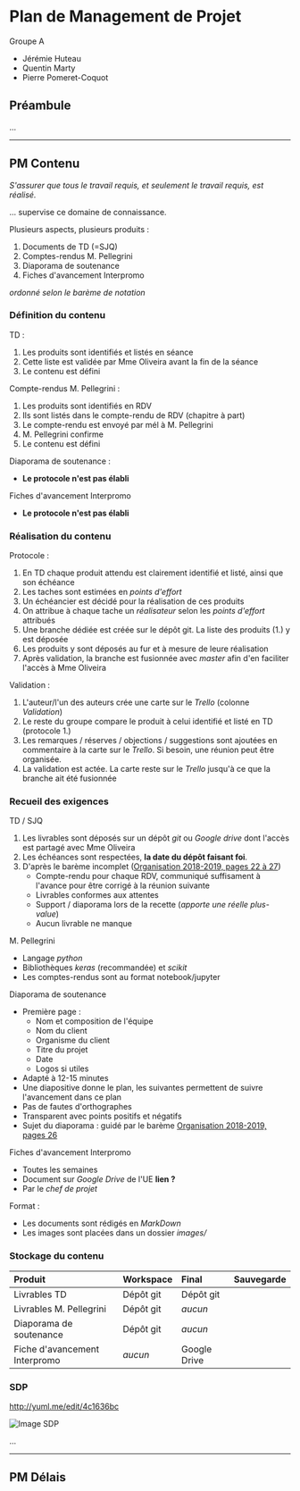 
# Plan de Management de Projet

Groupe A

 - Jérémie Huteau
 - Quentin Marty
 - Pierre Pomeret-Coquot
 


## Préambule

...

---





## PM Contenu

*S'assurer que tous le travail requis, et seulement le travail requis, est réalisé.*

... supervise ce domaine de connaissance.

Plusieurs aspects, plusieurs produits :

1. Documents de TD (=SJQ)
2. Comptes-rendus M. Pellegrini
3. Diaporama de soutenance
4. Fiches d'avancement Interpromo

*ordonné selon le barème de notation*

### Définition du contenu

TD :

1. Les produits sont identifiés et listés en séance
2. Cette liste est validée par Mme Oliveira avant la fin de la séance
3. Le contenu est défini

Compte-rendus M. Pellegrini :

1. Les produits sont identifiés en RDV
2. Ils sont listés dans le compte-rendu de RDV (chapitre à part)
3. Le compte-rendu est envoyé par mél à M. Pellegrini
4. M. Pellegrini confirme
5. Le contenu est défini

Diaporama de soutenance :

- **Le protocole n'est pas élabli**

Fiches d'avancement Interpromo

- **Le protocole n'est pas élabli**



### Réalisation du contenu

Protocole : 

1. En TD chaque produit attendu est clairement identifié et listé, ainsi que son échéance
2. Les taches sont estimées en *points d'effort*
3. Un échéancier est décidé pour la réalisation de ces produits
4. On attribue à chaque tache un *réalisateur* selon les *points d'effort* attribués
5. Une branche dédiée est créée sur le dépôt git. La liste des produits (1.) y est déposée
6. Les produits y sont déposés au fur et à mesure de leure réalisation
7. Après validation, la branche est fusionnée avec *master* afin d'en faciliter l'accès à Mme Oliveira

Validation :

1. L'auteur/l'un des auteurs crée une carte sur le *Trello* (colonne *Validation*)
2. Le reste du groupe compare le produit à celui identifié et listé en TD (protocole 1.)
3. Les remarques / réserves / objections / suggestions sont ajoutées en commentaire à la carte sur le *Trello*. Si besoin, une réunion peut être organisée.
4. La validation est actée. La carte reste sur le *Trello* jusqu'à ce que la branche ait été fusionnée



### Recueil des exigences

TD / SJQ

1. Les livrables sont déposés sur un dépôt *git* ou *Google drive* dont l'accès est partagé avec Mme Oliveira
2. Les échéances sont respectées, **la date du dépôt faisant foi**.
3. D'après le barème incomplet ([Organisation 2018-2019, pages 22 à 27](../documentation/UEprojet/Organisation_2018_2018.pdf))
   - Compte-rendu pour chaque RDV, communiqué suffisament à l'avance pour être corrigé à la réunion suivante
   - Livrables conformes aux attentes
   - Support / diaporama lors de la recette (*apporte une réelle plus-value*)
   - Aucun livrable ne manque

M. Pellegrini

- Langage *python*
- Bibliothèques *keras* (recommandée) et *scikit*
- Les comptes-rendus sont au format notebook/jupyter

Diaporama de soutenance

- Première page : 
   - Nom et composition de l'équipe
   - Nom du client
   - Organisme du client
   - Titre du projet
   - Date
   - Logos si utiles
 - Adapté à 12-15 minutes
 - Une diapositive donne le plan, les suivantes permettent de suivre l'avancement dans ce plan
 - Pas de fautes d'orthographes
 - Transparent avec points positifs et négatifs
 - Sujet du diaporama : guidé par le barème [Organisation 2018-2019, pages 26](../documentation/UEprojet/Organisation_2018_2018.pdf)
 
Fiches d'avancement Interpromo

- Toutes les semaines
- Document sur *Google Drive* de l'UE **lien ?**
- Par le *chef de projet*


Format :

- Les documents sont rédigés en *MarkDown*
- Les images sont placées dans un dossier *images/*



### Stockage du contenu

| Produit                       | Workspace | Final        | Sauvegarde |
| :---------------------------- | :---------| :----------- | :--------- |
| Livrables TD                  | Dépôt git | Dépôt git    |            |
| Livrables M. Pellegrini       | Dépôt git | *aucun*      |            |
| Diaporama de soutenance       | Dépôt git | *aucun*      |            |
| Fiche d'avancement Interpromo | *aucun*   | Google Drive |            |





### SDP

http://yuml.me/edit/4c1636bc

![Image SDP](http://yuml.me/4c1636bc.png)

...

---







## PM Délais




